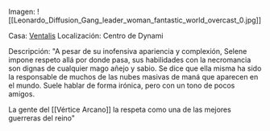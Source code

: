 Imagen:
	![[Leonardo_Diffusion_Gang_leader_woman_fantastic_world_overcast_0.jpg]]

Casa: <u>Ventalis</u>
Localización: Centro de Dynami

Descripción:
"A pesar de su inofensiva apariencia y complexión, Selene impone respeto allá por donde pasa, sus habilidades con la necromancia son dignas de cualquier mago añejo y sabio. Se dice que ella misma ha sido la responsable de muchos de las nubes masivas de maná que aparecen en el mundo. Suele hablar de forma irónica, pero con un tono de pocos amigos. 

La gente del [[Vértice Arcano]] la respeta como una de las mejores guerreras del reino"